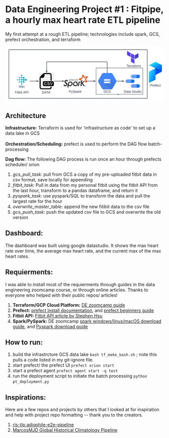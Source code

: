 # Data Engineering Project #1 : Fitpipe, a hourly max heart rate ETL pipeline 
My first attempt at a rough ETL pipeline; technologies include spark, GCS, prefect orchestration, and terraform

![alt text](https://raw.githubusercontent.com/rickyriled/data_engineering_project_1/main/Flowcharts.png)
## Architecture
**Infrastructure:** Terraform is used for 'infrastructure as code' to set up a data lake in GCS<br><br>
**Orchestration/Scheduling:** prefect is used to perform the DAG flow batch-processing

**Dag flow:** The following DAG process is run once an hour through prefects scheduler/ orion
1. *gcs_pull_task:* pull from GCS a copy of my pre-uploaded fitbit data in csv format, save locally for appending
2. *fitbit_task:* Pull in data from my personal fitbit using the fitbit API from the last hour, transform to a pandas dataframe, and return it
3. *pyspark_task:* use pyspark/SQL to transform the data and pull the largest rate for the hour
4. *overwrite_master_table:* append the new fitibit data to the csv file
5. *gcs_push_task:* push the updated csv file to GCS and overwrite the old version


## Dashboard:
The dashboard was built using google datastudio. It shows the max heart rate over time, the average max heart rate, and the current max of the max heart rates.


## Requierments:
I was able to install most of the requierments through guides in the data engineering zoomcamp course, or through online articles. Thanks to everyone who helped with their public repos/ articles!
1. **Terraform/GCP Cloud Platform:** [DE zoomcamp guide](https://github.com/DataTalksClub/data-engineering-zoomcamp/tree/main/week_1_basics_n_setup/1_terraform_gcp)
2. **Prefect:** [prefect install documentation](https://docs.prefect.io/getting-started/installation/), and [prefect beginners guide](https://docs.prefect.io/tutorials/first-steps/)
4. **Fitbit API:** [ Fitbit API article by Stephen Hsu](https://towardsdatascience.com/collect-your-own-fitbit-data-with-python-ff145fa10873)
5. **Spark/PySpark:** DE zoomcamp [spark windows/linux/macOS download guide](https://github.com/DataTalksClub/data-engineering-zoomcamp/tree/main/week_5_batch_processing/setup), and [Pyspark download guide](https://github.com/DataTalksClub/data-engineering-zoomcamp/blob/main/week_5_batch_processing/setup/pyspark.md)

 
 ## How to run:
 1. build the infrastrcture GCS data lake `bash tf_make_bash.sh` ; note this pulls a code listed in my git-ignore file.
 3. start prefect/ the prefect UI `prefect orion start`
 4. start a prefect agent `prefect agent start -q test`
 5. run the deployment script to initiate the batch processing `python pt_deployment.py`
 
 ## Inspirations:
 Here are a few repos and projects by others that I looked at for inspiration and help with project repo formatting -- thank you to the creators.
1. [ris-tlp adiophile-e2e-pipeline](https://github.com/ris-tlp/audiophile-e2e-pipeline)
2. [MarcosMJD Global Historical Climatology Pipeline](https://github.com/MarcosMJD/ghcn-d)
